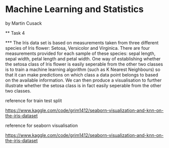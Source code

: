 # Machine Learning and Statistics

by Martin Cusack

** Task 4 

*** The Iris data set is based on measurements taken from three different species of Iris flower: Setosa, Versicolor and Virginica.  There are four measurements provided for each sample of these species:  sepal length, sepal width, petal length and petal width.  One way of establishing whether the setosa class of Iris flower is easily seperable from the other two classes is to train a machine learning algorithm (such as K Nearest Neighbours) so that it can make predictions on which class a data point belongs to based on the available information. We can then produce a visualisation to further illustrate whether the setosa class is in fact easily seperable from the other two classes.


reference for train test split

https://www.kaggle.com/code/grim1412/seaborn-visualization-and-knn-on-the-iris-dataset

reference for seaborn visualisation

https://www.kaggle.com/code/grim1412/seaborn-visualization-and-knn-on-the-iris-dataset